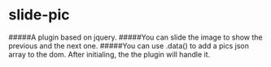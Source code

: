 # slide-pic
#####A plugin based on jquery.
#####You can slide the image to show the previous and the next one.
#####You can use .data() to add a pics json array to the dom. After initialing, the the plugin will handle it.

